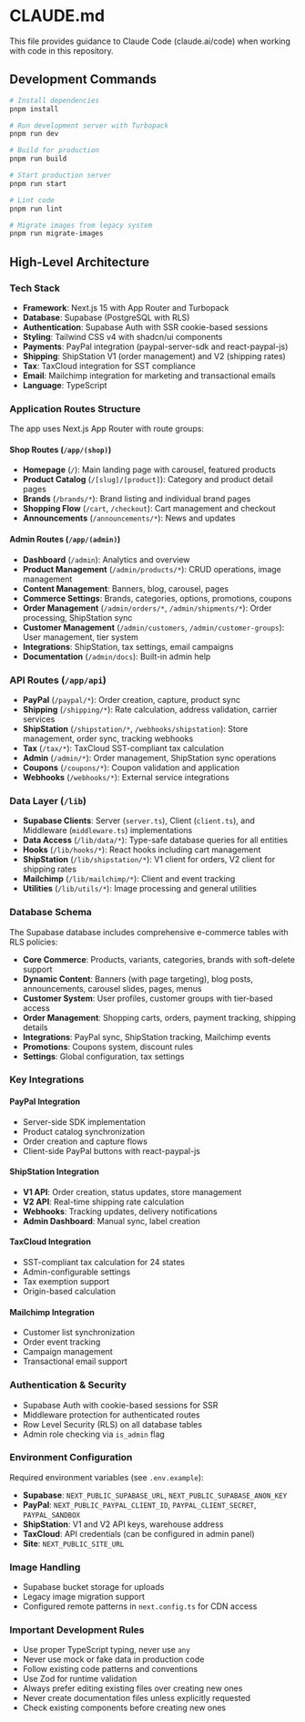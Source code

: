 # CLAUDE.md

This file provides guidance to Claude Code (claude.ai/code) when working with code in this repository.

## Development Commands

```bash
# Install dependencies
pnpm install

# Run development server with Turbopack
pnpm run dev

# Build for production
pnpm run build

# Start production server
pnpm run start

# Lint code
pnpm run lint

# Migrate images from legacy system
pnpm run migrate-images
```

## High-Level Architecture

### Tech Stack

- **Framework**: Next.js 15 with App Router and Turbopack
- **Database**: Supabase (PostgreSQL with RLS)
- **Authentication**: Supabase Auth with SSR cookie-based sessions
- **Styling**: Tailwind CSS v4 with shadcn/ui components
- **Payments**: PayPal integration (paypal-server-sdk and react-paypal-js)
- **Shipping**: ShipStation V1 (order management) and V2 (shipping rates)
- **Tax**: TaxCloud integration for SST compliance
- **Email**: Mailchimp integration for marketing and transactional emails
- **Language**: TypeScript

### Application Routes Structure

The app uses Next.js App Router with route groups:

#### Shop Routes (`/app/(shop)`)
- **Homepage** (`/`): Main landing page with carousel, featured products
- **Product Catalog** (`/[slug]/[product]`): Category and product detail pages
- **Brands** (`/brands/*`): Brand listing and individual brand pages
- **Shopping Flow** (`/cart`, `/checkout`): Cart management and checkout
- **Announcements** (`/announcements/*`): News and updates

#### Admin Routes (`/app/(admin)`)
- **Dashboard** (`/admin`): Analytics and overview
- **Product Management** (`/admin/products/*`): CRUD operations, image management
- **Content Management**: Banners, blog, carousel, pages
- **Commerce Settings**: Brands, categories, options, promotions, coupons
- **Order Management** (`/admin/orders/*`, `/admin/shipments/*`): Order processing, ShipStation sync
- **Customer Management** (`/admin/customers`, `/admin/customer-groups`): User management, tier system
- **Integrations**: ShipStation, tax settings, email campaigns
- **Documentation** (`/admin/docs`): Built-in admin help

### API Routes (`/app/api`)

- **PayPal** (`/paypal/*`): Order creation, capture, product sync
- **Shipping** (`/shipping/*`): Rate calculation, address validation, carrier services
- **ShipStation** (`/shipstation/*`, `/webhooks/shipstation`): Store management, order sync, tracking webhooks
- **Tax** (`/tax/*`): TaxCloud SST-compliant tax calculation
- **Admin** (`/admin/*`): Order management, ShipStation sync operations
- **Coupons** (`/coupons/*`): Coupon validation and application
- **Webhooks** (`/webhooks/*`): External service integrations

### Data Layer (`/lib`)

- **Supabase Clients**: Server (`server.ts`), Client (`client.ts`), and Middleware (`middleware.ts`) implementations
- **Data Access** (`/lib/data/*`): Type-safe database queries for all entities
- **Hooks** (`/lib/hooks/*`): React hooks including cart management
- **ShipStation** (`/lib/shipstation/*`): V1 client for orders, V2 client for shipping rates
- **Mailchimp** (`/lib/mailchimp/*`): Client and event tracking
- **Utilities** (`/lib/utils/*`): Image processing and general utilities

### Database Schema

The Supabase database includes comprehensive e-commerce tables with RLS policies:

- **Core Commerce**: Products, variants, categories, brands with soft-delete support
- **Dynamic Content**: Banners (with page targeting), blog posts, announcements, carousel slides, pages, menus
- **Customer System**: User profiles, customer groups with tier-based access
- **Order Management**: Shopping carts, orders, payment tracking, shipping details
- **Integrations**: PayPal sync, ShipStation tracking, Mailchimp events
- **Promotions**: Coupons system, discount rules
- **Settings**: Global configuration, tax settings

### Key Integrations

#### PayPal Integration
- Server-side SDK implementation
- Product catalog synchronization
- Order creation and capture flows
- Client-side PayPal buttons with react-paypal-js

#### ShipStation Integration
- **V1 API**: Order creation, status updates, store management
- **V2 API**: Real-time shipping rate calculation
- **Webhooks**: Tracking updates, delivery notifications
- **Admin Dashboard**: Manual sync, label creation

#### TaxCloud Integration
- SST-compliant tax calculation for 24 states
- Admin-configurable settings
- Tax exemption support
- Origin-based calculation

#### Mailchimp Integration
- Customer list synchronization
- Order event tracking
- Campaign management
- Transactional email support

### Authentication & Security

- Supabase Auth with cookie-based sessions for SSR
- Middleware protection for authenticated routes
- Row Level Security (RLS) on all database tables
- Admin role checking via `is_admin` flag

### Environment Configuration

Required environment variables (see `.env.example`):

- **Supabase**: `NEXT_PUBLIC_SUPABASE_URL`, `NEXT_PUBLIC_SUPABASE_ANON_KEY`
- **PayPal**: `NEXT_PUBLIC_PAYPAL_CLIENT_ID`, `PAYPAL_CLIENT_SECRET`, `PAYPAL_SANDBOX`
- **ShipStation**: V1 and V2 API keys, warehouse address
- **TaxCloud**: API credentials (can be configured in admin panel)
- **Site**: `NEXT_PUBLIC_SITE_URL`

### Image Handling

- Supabase bucket storage for uploads
- Legacy image migration support
- Configured remote patterns in `next.config.ts` for CDN access

### Important Development Rules

- Use proper TypeScript typing, never use `any`
- Never use mock or fake data in production code
- Follow existing code patterns and conventions
- Use Zod for runtime validation
- Always prefer editing existing files over creating new ones
- Never create documentation files unless explicitly requested
- Check existing components before creating new ones